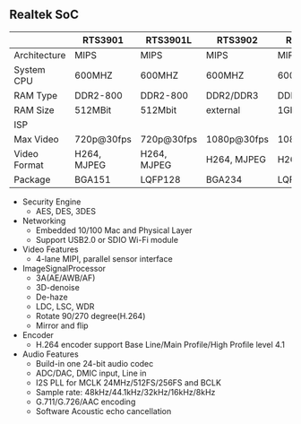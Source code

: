 Realtek SoC
-----------

|              | RTS3901     | RTS3901L    | RTS3902     | RTS3902L    | RTS3903     | RTS3904     | RTS390X   |
|--------------|-------------|-------------|-------------|-------------|-------------|-------------|-----------|
| Architecture | MIPS        | MIPS        | MIPS        | MIPS        | MIPS        | MIPS        | ARM       |
| System CPU   | 600MHZ      | 600MHZ      | 600MHZ      | 600MHZ      | 600MHZ      | 600MHZ      |           |
| RAM Type     | DDR2-800    | DDR2-800    | DDR2/DDR3   | DDR3        | DDR2        | DDR3        |           |
| RAM Size     | 512MBit     | 512Mbit     | external    | 1Gbit       | 512Mbit     | 1Gbit       |           |
| ISP          |             |             |             |             | RGB+IR      | RGB+IR      | RGB+IR    |
| Max Video    | 720p@30fps  | 720p@30fps  | 1080p@30fps | 1080p@30fps | 720p@30fps  | 1080p@30fps |           |
| Video Format | H264, MJPEG | H264, MJPEG | H264, MJPEG | H264, MJPEG | H264, MJPEG | H264, MJPEG | H265/HEVC |
| Package      | BGA151      | LQFP128     | BGA234      | LQFP128     |             |             |           |

- Security Engine
  - AES, DES, 3DES
- Networking
  - Embedded 10/100 Mac and Physical Layer
  - Support USB2.0 or SDIO Wi-Fi module
- Video Features
  - 4-lane MIPI, parallel sensor interface
- ImageSignalProcessor
  - 3A(AE/AWB/AF)
  - 3D-denoise
  - De-haze
  - LDC, LSC, WDR
  - Rotate 90/270 degree(H.264)
  - Mirror and flip
- Encoder
  - H.264 encoder support Base Line/Main Profile/High Profile level 4.1
- Audio Features
  - Build-in one 24-bit audio codec
  - ADC/DAC, DMIC input, Line in
  - I2S PLL for MCLK 24MHz/512FS/256FS and BCLK
  - Sample rate: 48kHz/44.1kHz/32kHz/16kHz/8kHz
  - G.711/G.726/AAC encoding
  - Software Acoustic echo cancellation
